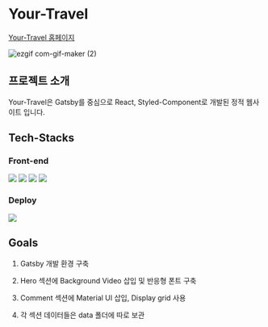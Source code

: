 # Your-Travel

<a href="https://yongho5580.github.io/Your-Travel-Deploy/">Your-Travel 홈페이지</a>

![ezgif com-gif-maker (2)](https://user-images.githubusercontent.com/70843139/129446612-50343296-8401-4304-9995-def6d4f4736c.gif)

## 프로젝트 소개

Your-Travel은 Gatsby를 중심으로 React, Styled-Component로 개발된 정적 웹사이트 입니다.


## Tech-Stacks

### Front-end
![](https://img.shields.io/badge/Gatsby-704D90?style=for-the-badge&logo=Gatsby) ![](https://img.shields.io/badge/React-2A2C2E?style=for-the-badge&logo=React) ![](https://img.shields.io/badge/Styled_Component-hotpink?style=for-the-badge&logo=Sass) ![](https://img.shields.io/badge/GraphQL-E10098?style=for-the-badge&logo=Graphql)

### Deploy
![](https://img.shields.io/badge/Github_Pages-14191E?style=for-the-badge&logo=Github)

## Goals 

1. Gatsby 개발 환경 구축

2. Hero 섹션에 Background Video 삽입 및 반응형 폰트 구축

3. Comment 섹션에 Material UI 삽입, Display grid 사용

4. 각 섹션 데이터들은 data 폴더에 따로 보관

